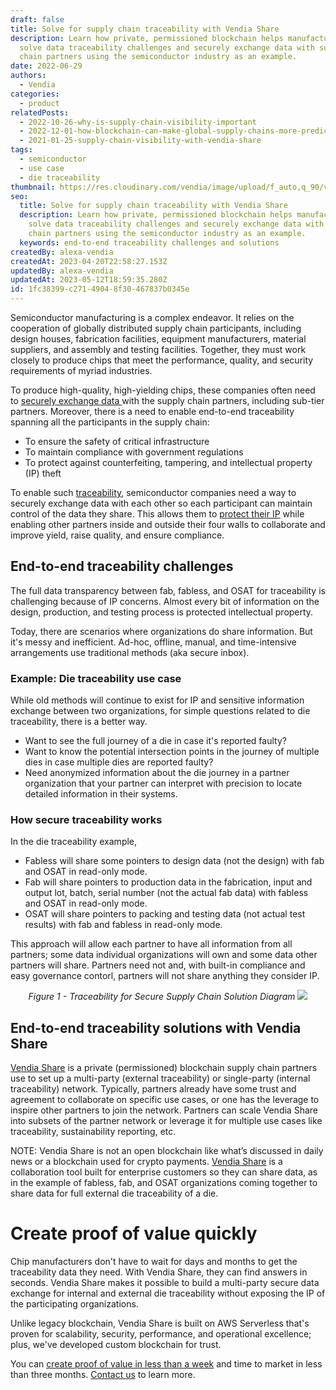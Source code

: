 ```yaml
---
draft: false
title: Solve for supply chain traceability with Vendia Share
description: Learn how private, permissioned blockchain helps manufacturers
  solve data traceability challenges and securely exchange data with supply
  chain partners using the semiconductor industry as an example.
date: 2022-06-29
authors:
  - Vendia
categories:
  - product
relatedPosts:
  - 2022-10-26-why-is-supply-chain-visibility-important
  - 2022-12-01-how-blockchain-can-make-global-supply-chains-more-predictable-and-efficient
  - 2021-01-25-supply-chain-visibility-with-vendia-share
tags:
  - semiconductor
  - use case
  - die traceability
thumbnail: https://res.cloudinary.com/vendia/image/upload/f_auto,q_90/v1678815976/Website/Iso/Group_1_cyoily.png
seo:
  title: Solve for supply chain traceability with Vendia Share
  description: Learn how private, permissioned blockchain helps manufacturers
    solve data traceability challenges and securely exchange data with supply
    chain partners using the semiconductor industry as an example.
  keywords: end-to-end traceability challenges and solutions
createdBy: alexa-vendia
createdAt: 2023-04-20T22:58:27.153Z
updatedBy: alexa-vendia
updatedAt: 2023-05-12T18:59:35.280Z
id: 1fc38399-c271-4904-8f30-467837b0345e
---
```


Semiconductor manufacturing is a complex endeavor. It relies on the cooperation of globally distributed supply chain participants, including design houses, fabrication facilities, equipment manufacturers, material suppliers, and assembly and testing facilities. Together, they must work closely to produce chips that meet the performance, quality, and security requirements of myriad industries.

To produce high-quality, high-yielding chips, these companies often need to [securely exchange data ](https://www.mckinsey.com/capabilities/operations/our-insights/future-proofing-the-supply-chain)with the supply chain partners, including sub-tier partners. Moreover, there is a need to enable end-to-end traceability spanning all the participants in the supply chain:

- To ensure the safety of critical infrastructure
- To maintain compliance with government regulations
- To protect against counterfeiting, tampering, and intellectual property (IP) theft 

To enable such [traceability](https://www.vendia.com/blog/supply-chain-visibility-with-vendia-share), semiconductor companies need a way to securely exchange data with each other so each participant can maintain control of the data they share. This allows them to [protect their IP](https://www.vendia.com/blog/sharing-data-with-fine-grained-control) while enabling other partners inside and outside their four walls to collaborate and improve yield, raise quality, and ensure compliance.

## End-to-end traceability challenges

The full data transparency between fab, fabless, and OSAT for traceability is challenging because of IP concerns. Almost every bit of information on the design, production, and testing process is protected intellectual property.

Today, there are scenarios where organizations do share information. But it's messy and inefficient. Ad-hoc, offline, manual, and time-intensive arrangements use traditional methods (aka secure inbox).

### Example: Die traceability use case

While old methods will continue to exist for IP and sensitive information exchange between two organizations, for simple questions related to die traceability, there is a better way.

- Want to see the full journey of a die in case it's reported faulty?
- Want to know the potential intersection points in the journey of multiple dies in case multiple dies are reported faulty?
- Need anonymized information about the die journey in a partner organization that your partner can interpret with precision to locate detailed information in their systems.

### How secure traceability works

In the die traceability example,

- Fabless will share some pointers to design data (not the design) with fab and OSAT in read-only mode.
- Fab will share pointers to production data in the fabrication, input and output lot, batch, serial number (not the actual fab data) with fabless and OSAT in read-only mode.
- OSAT will share pointers to packing and testing data (not actual test results) with fab and fabless in read-only mode.

This approach will allow each partner to have all information from all partners; some data individual organizations will own and some data other partners will share. Partners need not and, with built-in compliance and easy governance contorl, partners will not share anything they consider IP. 

<p align="center">
  <i>Figure 1 - Traceability for Secure Supply Chain Solution Diagram</i>
  <img src="https://d24nhiikxn5jns.cloudfront.net/optimized/user-images.githubusercontent.com..96793170..176460916-4965c6c7-65b4-462f-a3c6-167c212780e0.png" />
</p>


## End-to-end traceability solutions with Vendia Share

[Vendia Share](https://www.vendia.com/product) is a private (permissioned) blockchain supply chain partners use to set up a multi-party (external traceability) or single-party (internal traceability) network. Typically, partners already have some trust and agreement to collaborate on specific use cases, or one has the leverage to inspire other partners to join the network. Partners can scale Vendia Share into [](https://www.vendia.com/blog/sharing-data-with-fine-grained-control)subsets of the partner network or leverage it for multiple use cases like traceability, sustainability reporting, etc. 

NOTE: Vendia Share is not an open blockchain like what’s discussed in daily news or a blockchain used for crypto payments. [Vendia Share](https://www.vendia.com/) is a collaboration tool built for enterprise customers so they can share data, as in the example of fabless, fab, and OSAT organizations coming together to share data for full external die traceability of a die.

# Create proof of value quickly

Chip manufacturers don't have to wait for days and months to get the traceability data they need. With Vendia Share, they can find answers in seconds. Vendia Share makes it possible to build a multi-party secure data exchange for internal and external die traceability without exposing the IP of the participating organizations.

Unlike legacy blockchain, Vendia Share is built on AWS Serverless that's proven for scalability, security, performance, and operational excellence; plus, we've developed custom blockchain for trust. 

You can [create proof of value in less than a week](https://www.vendia.com/poc) and time to market in less than three months. [Contact us](https://www.vendia.com/contact-us) to learn more.